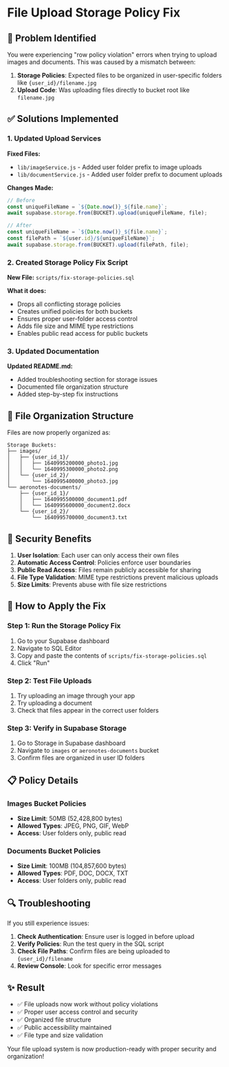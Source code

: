 # File Upload Storage Policy Fix

## 🔧 Problem Identified

You were experiencing "row policy violation" errors when trying to upload images and documents. This was caused by a mismatch between:

1. **Storage Policies**: Expected files to be organized in user-specific folders like `{user_id}/filename.jpg`
2. **Upload Code**: Was uploading files directly to bucket root like `filename.jpg`

## ✅ Solutions Implemented

### 1. **Updated Upload Services**

**Fixed Files:**
- `lib/imageService.js` - Added user folder prefix to image uploads
- `lib/documentService.js` - Added user folder prefix to document uploads

**Changes Made:**
```javascript
// Before
const uniqueFileName = `${Date.now()}_${file.name}`;
await supabase.storage.from(BUCKET).upload(uniqueFileName, file);

// After  
const uniqueFileName = `${Date.now()}_${file.name}`;
const filePath = `${user.id}/${uniqueFileName}`;
await supabase.storage.from(BUCKET).upload(filePath, file);
```

### 2. **Created Storage Policy Fix Script**

**New File:** `scripts/fix-storage-policies.sql`

**What it does:**
- Drops all conflicting storage policies
- Creates unified policies for both buckets
- Ensures proper user-folder access control
- Adds file size and MIME type restrictions
- Enables public read access for public buckets

### 3. **Updated Documentation**

**Updated README.md:**
- Added troubleshooting section for storage issues
- Documented file organization structure
- Added step-by-step fix instructions

## 📁 File Organization Structure

Files are now properly organized as:

```
Storage Buckets:
├── images/
│   ├── {user_id_1}/
│   │   ├── 1640995200000_photo1.jpg
│   │   └── 1640995300000_photo2.png
│   └── {user_id_2}/
│       └── 1640995400000_photo3.jpg
└── aeronotes-documents/
    ├── {user_id_1}/
    │   ├── 1640995500000_document1.pdf
    │   └── 1640995600000_document2.docx
    └── {user_id_2}/
        └── 1640995700000_document3.txt
```

## 🔐 Security Benefits

1. **User Isolation**: Each user can only access their own files
2. **Automatic Access Control**: Policies enforce user boundaries
3. **Public Read Access**: Files remain publicly accessible for sharing
4. **File Type Validation**: MIME type restrictions prevent malicious uploads
5. **Size Limits**: Prevents abuse with file size restrictions

## 🚀 How to Apply the Fix

### Step 1: Run the Storage Policy Fix
1. Go to your Supabase dashboard
2. Navigate to SQL Editor
3. Copy and paste the contents of `scripts/fix-storage-policies.sql`
4. Click "Run"

### Step 2: Test File Uploads
1. Try uploading an image through your app
2. Try uploading a document
3. Check that files appear in the correct user folders

### Step 3: Verify in Supabase Storage
1. Go to Storage in Supabase dashboard
2. Navigate to `images` or `aeronotes-documents` bucket
3. Confirm files are organized in user ID folders

## 📋 Policy Details

### Images Bucket Policies
- **Size Limit**: 50MB (52,428,800 bytes)
- **Allowed Types**: JPEG, PNG, GIF, WebP
- **Access**: User folders only, public read

### Documents Bucket Policies  
- **Size Limit**: 100MB (104,857,600 bytes)
- **Allowed Types**: PDF, DOC, DOCX, TXT
- **Access**: User folders only, public read

## 🔍 Troubleshooting

If you still experience issues:

1. **Check Authentication**: Ensure user is logged in before upload
2. **Verify Policies**: Run the test query in the SQL script
3. **Check File Paths**: Confirm files are being uploaded to `{user_id}/filename`
4. **Review Console**: Look for specific error messages

## ✨ Result

- ✅ File uploads now work without policy violations
- ✅ Proper user access control and security
- ✅ Organized file structure
- ✅ Public accessibility maintained
- ✅ File type and size validation

Your file upload system is now production-ready with proper security and organization! 